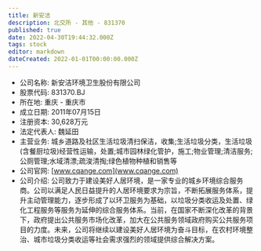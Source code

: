 ```yaml
---
title: 新安洁
description: 北交所 - 其他 - 831370
published: true
date: 2022-04-30T19:44:32.000Z
tags: stock
editor: markdown
dateCreated: 2022-01-01T00:00:00.000Z
---
```


- 公司名称: 新安洁环境卫生股份有限公司
- 股票代码: 831370.BJ
- 所在地: 重庆 - 重庆市
- 成立日期: 2011年07月15日
- 注册资本: 30,628万元
- 法定代表人: 魏延田
- 主营业务: 城乡道路及社区生活垃圾清扫保洁，收集;生活垃圾分类，生活垃圾(含餐厨垃圾)经营性运输，处置;城市园林绿化管护，施工;物业管理;清洁服务;公厕管理;水域清漂;疏浚清掏;绿色植物种植和销售等
- 公司官网: [www.cqange.com](www.cqange.com)
- 公司介绍: 公司致力于建设美好人居环境，是一家专业的城乡环境综合服务商。公司以满足人民日益提升的人居环境要求为宗旨，不断拓展服务体系，提升主动管理能力，逐步形成了以环卫服务为基础，以垃圾分类收运及处置、绿化工程服务等服务为延伸的综合服务体系。当前，在国家不断深化改革的背景下，政府提出公共服务市场化改革，加大在公共服务领域政府购买公共服务项目的力度。未来，公司将继续以建设美好人居环境为奋斗目标，在农村环境整治、城市垃圾分类收运等社会需求强烈的领域提供综合解决方案。


